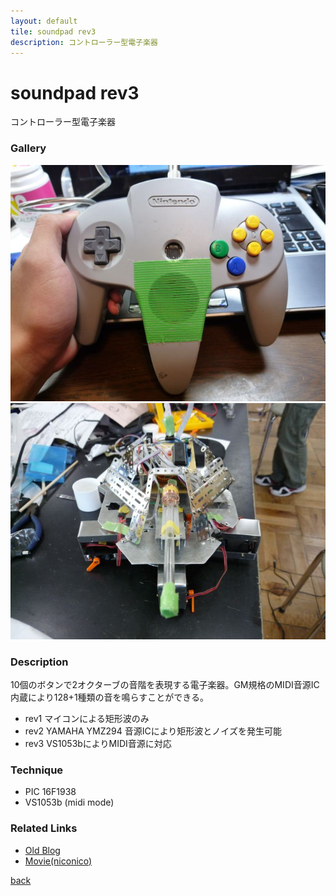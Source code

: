 ```yaml
---
layout: default
tile: soundpad rev3
description: コントローラー型電子楽器
---
```

# soundpad rev3

コントローラー型電子楽器

### Gallery

  ![](/img/2014/sp.jpg)
  ![](/img/2014/t62.jpg)

### Description

  10個のボタンで2オクターブの音階を表現する電子楽器。GM規格のMIDI音源IC内蔵により128+1種類の音を鳴らすことができる。

  * rev1
    マイコンによる矩形波のみ
  * rev2
    YAMAHA YMZ294 音源ICにより矩形波とノイズを発生可能
  * rev3
    VS1053bによりMIDI音源に対応

### Technique

  * PIC 16F1938
  * VS1053b (midi mode)

### Related Links

* [Old Blog](http://sparks-row.blogspot.jp/2013/05/nintendo64.html)
* [Movie(niconico)](http://www.nicovideo.jp/watch/sm19783957)

[back](/)